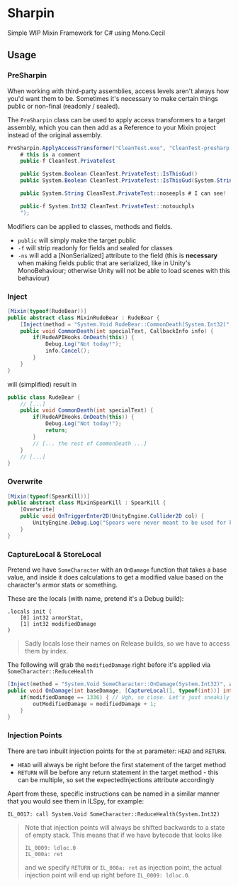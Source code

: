 # Sharpin
Simple WIP Mixin Framework for C# using Mono.Cecil

## Usage

### PreSharpin

When working with third-party assemblies, access levels aren't always how you'd want them to be. Sometimes it's necessary to make certain things public or non-final (readonly / sealed).

The `PreSharpin` class can be used to apply access transformers to a target assembly, which you can then add as a Reference to your Mixin project instead of the original assembly.

```csharp
PreSharpin.ApplyAccessTransformer("CleanTest.exe", "CleanTest-presharp.exe", @"
    # this is a comment
    public-f CleanTest.PrivateTest

    public System.Boolean CleanTest.PrivateTest::IsThisGud()
    public System.Boolean CleanTest.PrivateTest::IsThisGud(System.String)

    public System.String CleanTest.PrivateTest::noseepls # I can see!

    public-f System.Int32 CleanTest.PrivateTest::notouchpls
    ");
```

Modifiers can be applied to classes, methods and fields.

- `public` will simply make the target public
- `-f` will strip readonly for fields and sealed for classes
- `-ns` will add a [NonSerialized] attribute to the field (this is **necessary** when making fields public that are serialized, like in Unity's MonoBehaviour; otherwise Unity will not be able to load scenes with this behaviour)

### Inject

```csharp
[Mixin(typeof(RudeBear))]
public abstract class MixinRudeBear : RudeBear {
    [Inject(method = "System.Void RudeBear::CommonDeath(System.Int32)", at = "HEAD", cancellable = true)]
    public void CommonDeath(int specialText, CallbackInfo info) {
        if(RudeAPIHooks.OnDeath(this)) {
            Debug.Log("Not today!");
            info.Cancel();
        }
    }
}
```

will (simplified) result in

```csharp
public class RudeBear {
    // [...]
    public void CommonDeath(int specialText) {
        if(RudeAPIHooks.OnDeath(this)) {
            Debug.Log("Not today!");
            return;
        }
        // [... the rest of CommonDeath ...]
    }
    // [...]
}
```

### Overwrite

```csharp
[Mixin(typeof(SpearKill))]
public abstract class MixinSpearKill : SpearKill {
    [Overwrite]
    public void OnTriggerEnter2D(UnityEngine.Collider2D col) {
        UnityEngine.Debug.Log("Spears were never meant to be used for killing.");
    }
}
```

### CaptureLocal & StoreLocal

Pretend we have `SomeCharacter` with an `OnDamage` function that takes a base value, and inside it does calculations to get a modified value based on the character's armor stats or something.

These are the locals (with name, pretend it's a Debug build):
```
.locals init (
    [0] int32 armorStat,
    [1] int32 modifiedDamage
)
```

> Sadly locals lose their names on Release builds, so we have to access them by index.

The following will grab the `modifiedDamage` right before it's applied via `SomeCharacter::ReduceHealth`

```csharp
[Inject(method = "System.Void SomeCharacter::OnDamage(System.Int32)", at = "IL_0017: call System.Void SomeCharacter::ReduceHealth(System.Int32)")]
public void OnDamage(int baseDamage, [CaptureLocal(1, typeof(int))] int modifiedDamage, [StoreLocal(1, typeof(int))] out int outModifiedDamage) {
    if(modifiedDamage == 1336) { // Ugh, so close. Let's just sneakily add one to make it happen.
        outModifiedDamage = modifiedDamage + 1;
    }
}
```

### Injection Points

There are two inbuilt injection points for the `at` parameter: `HEAD` and `RETURN`.

- `HEAD` will always be right before the first statement of the target method
- `RETURN` will be before any return statement in the target method - this can be multiple, so set the expectedInjections attribute accordingly

Apart from these, specific instructions can be named in a similar manner that you would see them in ILSpy, for example:

`IL_0017: call System.Void SomeCharacter::ReduceHealth(System.Int32)`

> Note that injection points will always be shifted backwards to a state of empty stack. This means that if we have bytecode that looks like
> ```
> IL_0009: ldloc.0
> IL_000a: ret
> ```
> and we specify `RETURN` or `IL_000a: ret` as injection point, the actual injection point will end up right before `IL_0009: ldloc.0`.